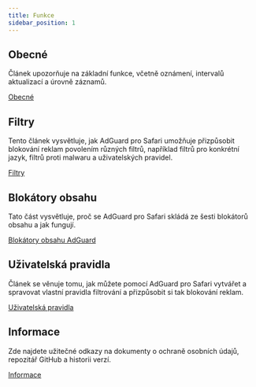 ```yaml
---
title: Funkce
sidebar_position: 1
---
```


## Obecné

Článek upozorňuje na základní funkce, včetně oznámení, intervalů aktualizací a úrovně záznamů.

[Obecné](/adguard-for-safari/features/general.md)

## Filtry

Tento článek vysvětluje, jak AdGuard pro Safari umožňuje přizpůsobit blokování reklam povolením různých filtrů, například filtrů pro konkrétní jazyk, filtrů proti malwaru a uživatelských pravidel.

[Filtry](/adguard-for-safari/features/filters.md)

## Blokátory obsahu

Tato část vysvětluje, proč se AdGuard pro Safari skládá ze šesti blokátorů obsahu a jak fungují.

[Blokátory obsahu AdGuard](/adguard-for-safari/features/content-blockers/content-blockers.md)

## Uživatelská pravidla

Článek se věnuje tomu, jak můžete pomocí AdGuard pro Safari vytvářet a spravovat vlastní pravidla filtrování a přizpůsobit si tak blokování reklam.

[Uživatelská pravidla](/adguard-for-safari/features/rules.md)

## Informace

Zde najdete užitečné odkazy na dokumenty o ochraně osobních údajů, repozitář GitHub a historii verzí.

[Informace](/adguard-for-safari/features/about.md)
